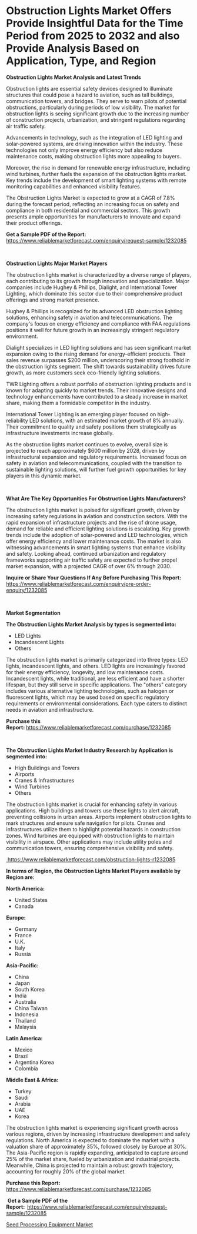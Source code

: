 <p><h1>Obstruction Lights Market Offers Provide Insightful Data for the Time Period from 2025 to 2032 and also Provide Analysis Based on Application, Type, and Region</h1></p><p><strong>Obstruction Lights Market Analysis and Latest Trends</strong></p>
<p><p>Obstruction lights are essential safety devices designed to illuminate structures that could pose a hazard to aviation, such as tall buildings, communication towers, and bridges. They serve to warn pilots of potential obstructions, particularly during periods of low visibility. The market for obstruction lights is seeing significant growth due to the increasing number of construction projects, urbanization, and stringent regulations regarding air traffic safety. </p><p>Advancements in technology, such as the integration of LED lighting and solar-powered systems, are driving innovation within the industry. These technologies not only improve energy efficiency but also reduce maintenance costs, making obstruction lights more appealing to buyers. </p><p>Moreover, the rise in demand for renewable energy infrastructure, including wind turbines, further fuels the expansion of the obstruction lights market. Key trends include the development of smart lighting systems with remote monitoring capabilities and enhanced visibility features. </p><p>The Obstruction Lights Market is expected to grow at a CAGR of 7.8% during the forecast period, reflecting an increasing focus on safety and compliance in both residential and commercial sectors. This growth presents ample opportunities for manufacturers to innovate and expand their product offerings.</p></p>
<p><strong>Get a Sample PDF of the Report:&nbsp;</strong> <a href="https://www.reliablemarketforecast.com/enquiry/request-sample/1232085?utm_campaign=2255&utm_medium=2&utm_source=Github&utm_content=ia&utm_term=18022025&utm_id=obstruction-lights">https://www.reliablemarketforecast.com/enquiry/request-sample/1232085</a></p>
<p>&nbsp;</p>
<p><strong>Obstruction Lights Major Market Players</strong></p>
<p><p>The obstruction lights market is characterized by a diverse range of players, each contributing to its growth through innovation and specialization. Major companies include Hughey & Phillips, Dialight, and International Tower Lighting, which dominate this sector due to their comprehensive product offerings and strong market presence. </p><p>Hughey & Phillips is recognized for its advanced LED obstruction lighting solutions, enhancing safety in aviation and telecommunications. The company's focus on energy efficiency and compliance with FAA regulations positions it well for future growth in an increasingly stringent regulatory environment.</p><p>Dialight specializes in LED lighting solutions and has seen significant market expansion owing to the rising demand for energy-efficient products. Their sales revenue surpasses $200 million, underscoring their strong foothold in the obstruction lights segment. The shift towards sustainability drives future growth, as more customers seek eco-friendly lighting solutions.</p><p>TWR Lighting offers a robust portfolio of obstruction lighting products and is known for adapting quickly to market trends. Their innovative designs and technology enhancements have contributed to a steady increase in market share, making them a formidable competitor in the industry.</p><p>International Tower Lighting is an emerging player focused on high-reliability LED solutions, with an estimated market growth of 8% annually. Their commitment to quality and safety positions them strategically as infrastructure investments increase globally.</p><p>As the obstruction lights market continues to evolve, overall size is projected to reach approximately $600 million by 2028, driven by infrastructural expansion and regulatory requirements. Increased focus on safety in aviation and telecommunications, coupled with the transition to sustainable lighting solutions, will further fuel growth opportunities for key players in this dynamic market.</p></p>
<p>&nbsp;</p>
<p><strong>What Are The Key Opportunities For Obstruction Lights Manufacturers?</strong></p>
<p><p>The obstruction lights market is poised for significant growth, driven by increasing safety regulations in aviation and construction sectors. With the rapid expansion of infrastructure projects and the rise of drone usage, demand for reliable and efficient lighting solutions is escalating. Key growth trends include the adoption of solar-powered and LED technologies, which offer energy efficiency and lower maintenance costs. The market is also witnessing advancements in smart lighting systems that enhance visibility and safety. Looking ahead, continued urbanization and regulatory frameworks supporting air traffic safety are expected to further propel market expansion, with a projected CAGR of over 6% through 2030.</p></p>
<p><strong>Inquire or Share Your Questions If Any Before Purchasing This Report:</strong> <a href="https://www.reliablemarketforecast.com/enquiry/pre-order-enquiry/1232085?utm_campaign=2255&utm_medium=2&utm_source=Github&utm_content=ia&utm_term=18022025&utm_id=obstruction-lights">https://www.reliablemarketforecast.com/enquiry/pre-order-enquiry/1232085</a></p>
<p>&nbsp;</p>
<p><strong>Market Segmentation</strong></p>
<p><strong>The Obstruction Lights Market Analysis by types is segmented into:</strong></p>
<p><ul><li>LED Lights</li><li>Incandescent Lights</li><li>Others</li></ul></p>
<p><p>The obstruction lights market is primarily categorized into three types: LED lights, incandescent lights, and others. LED lights are increasingly favored for their energy efficiency, longevity, and low maintenance costs. Incandescent lights, while traditional, are less efficient and have a shorter lifespan, but they still serve in specific applications. The "others" category includes various alternative lighting technologies, such as halogen or fluorescent lights, which may be used based on specific regulatory requirements or environmental considerations. Each type caters to distinct needs in aviation and infrastructure.</p></p>
<p><strong>Purchase this Report:&nbsp;</strong><a href="https://www.reliablemarketforecast.com/purchase/1232085?utm_campaign=2255&utm_medium=2&utm_source=Github&utm_content=ia&utm_term=18022025&utm_id=obstruction-lights">https://www.reliablemarketforecast.com/purchase/1232085</a></p>
<p>&nbsp;</p>
<p><strong>The Obstruction Lights Market Industry Research by Application is segmented into:</strong></p>
<p><ul><li>High Buildings and Towers</li><li>Airports</li><li>Cranes & Infrastructures</li><li>Wind Turbines</li><li>Others</li></ul></p>
<p><p>The obstruction lights market is crucial for enhancing safety in various applications. High buildings and towers use these lights to alert aircraft, preventing collisions in urban areas. Airports implement obstruction lights to mark structures and ensure safe navigation for pilots. Cranes and infrastructures utilize them to highlight potential hazards in construction zones. Wind turbines are equipped with obstruction lights to maintain visibility in airspace. Other applications may include utility poles and communication towers, ensuring comprehensive visibility and safety.</p></p>
<p><a href="https://www.reliablemarketforecast.com/obstruction-lights-r1232085?utm_campaign=2255&utm_medium=2&utm_source=Github&utm_content=ia&utm_term=18022025&utm_id=obstruction-lights">&nbsp;https://www.reliablemarketforecast.com/obstruction-lights-r1232085</a></p>
<p><strong>In terms of Region, the Obstruction Lights Market Players available by Region are:</strong></p>
<p>
    <p> <strong> North America: </strong>
        <ul>
            <li>United States</li>
            <li>Canada</li>
        </ul>
        </p> 
    <p> <strong> Europe: </strong>
        <ul>
            <li>Germany</li>
            <li>France</li>
            <li>U.K.</li>
            <li>Italy</li>
            <li>Russia</li>
        </ul>
        </p> 
    <p> <strong> Asia-Pacific: </strong>
        <ul>
            <li>China</li>
            <li>Japan</li>
            <li>South Korea</li>
            <li>India</li>
            <li>Australia</li>
            <li>China Taiwan</li>
            <li>Indonesia</li>
            <li>Thailand</li>
            <li>Malaysia</li>
        </ul>
        </p> 
    <p> <strong> Latin America: </strong>
        <ul>
            <li>Mexico</li>
            <li>Brazil</li>
            <li>Argentina Korea</li>
            <li>Colombia</li>
        </ul>
        </p> 
    <p> <strong> Middle East & Africa: </strong>
        <ul>
            <li>Turkey</li>
            <li>Saudi</li>
            <li>Arabia</li>
            <li>UAE</li>
            <li>Korea</li>
        </ul>
    </p>
    </p>
<p><p>The obstruction lights market is experiencing significant growth across various regions, driven by increasing infrastructure development and safety regulations. North America is expected to dominate the market with a valuation share of approximately 35%, followed closely by Europe at 30%. The Asia-Pacific region is rapidly expanding, anticipated to capture around 25% of the market share, fueled by urbanization and industrial projects. Meanwhile, China is projected to maintain a robust growth trajectory, accounting for roughly 20% of the global market.</p></p>
<p><strong>Purchase this Report: </strong><a href="https://www.reliablemarketforecast.com/purchase/1232085?utm_campaign=2255&utm_medium=2&utm_source=Github&utm_content=ia&utm_term=18022025&utm_id=obstruction-lights">https://www.reliablemarketforecast.com/purchase/1232085</a></p>
<p>&nbsp;<strong>Get a Sample PDF of the Report:&nbsp;&nbsp;</strong><a href="https://www.reliablemarketforecast.com/enquiry/request-sample/1232085?utm_campaign=2255&utm_medium=2&utm_source=Github&utm_content=ia&utm_term=18022025&utm_id=obstruction-lights">https://www.reliablemarketforecast.com/enquiry/request-sample/1232085</a></p>
<p><strong></strong></p>
<p><p><a href="https://github.com/sholympia197070/Market-Research-Report-List-1/blob/main/seed-processing-equipment-market.md?utm_campaign=2255&utm_medium=2&utm_source=Github&utm_content=ia&utm_term=18022025&utm_id=obstruction-lights">Seed Processing Equipment Market</a></p></p>